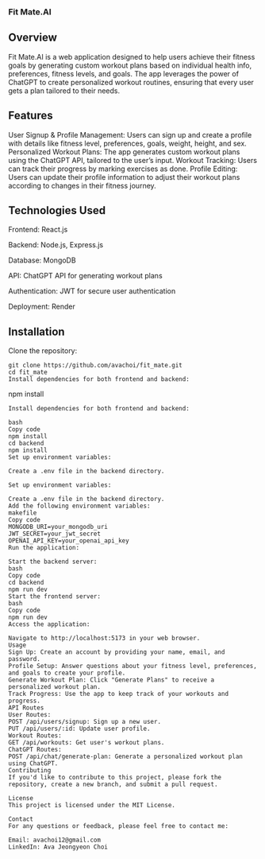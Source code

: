 ### Fit Mate.AI

## Overview
Fit Mate.AI is a web application designed to help users achieve their fitness goals by generating custom workout plans based on individual health info, preferences, fitness levels, and goals. The app leverages the power of ChatGPT to create personalized workout routines, ensuring that every user gets a plan tailored to their needs.

## Features
User Signup & Profile Management: Users can sign up and create a profile with details like fitness level, preferences, goals, weight, height, and sex.
Personalized Workout Plans: The app generates custom workout plans using the ChatGPT API, tailored to the user’s input.
Workout Tracking: Users can track their progress by marking exercises as done.
Profile Editing: Users can update their profile information to adjust their workout plans according to changes in their fitness journey.


## Technologies Used
Frontend: React.js

Backend: Node.js, Express.js

Database: MongoDB

API: ChatGPT API for generating workout plans

Authentication: JWT for secure user authentication

Deployment: Render

## Installation
Clone the repository:

```
git clone https://github.com/avachoi/fit_mate.git
cd fit_mate
Install dependencies for both frontend and backend:

```
npm install
```
Install dependencies for both frontend and backend:

bash
Copy code
npm install
cd backend
npm install
Set up environment variables:

Create a .env file in the backend directory.

Set up environment variables:

Create a .env file in the backend directory.
Add the following environment variables:
makefile
Copy code
MONGODB_URI=your_mongodb_uri
JWT_SECRET=your_jwt_secret
OPENAI_API_KEY=your_openai_api_key
Run the application:

Start the backend server:
bash
Copy code
cd backend
npm run dev
Start the frontend server:
bash
Copy code
npm run dev
Access the application:

Navigate to http://localhost:5173 in your web browser.
Usage
Sign Up: Create an account by providing your name, email, and password.
Profile Setup: Answer questions about your fitness level, preferences, and goals to create your profile.
Generate Workout Plan: Click "Generate Plans" to receive a personalized workout plan.
Track Progress: Use the app to keep track of your workouts and progress.
API Routes
User Routes:
POST /api/users/signup: Sign up a new user.
PUT /api/users/:id: Update user profile.
Workout Routes:
GET /api/workouts: Get user's workout plans.
ChatGPT Routes:
POST /api/chat/generate-plan: Generate a personalized workout plan using ChatGPT.
Contributing
If you'd like to contribute to this project, please fork the repository, create a new branch, and submit a pull request.

License
This project is licensed under the MIT License.

Contact
For any questions or feedback, please feel free to contact me:

Email: avachoi12@gmail.com
LinkedIn: Ava Jeongyeon Choi
